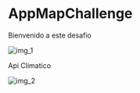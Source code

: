 # AppMapChallenge

Bienvenido a este desafio

![img_1](https://user-images.githubusercontent.com/29608381/138579572-c0b3d586-7c15-4bbe-8f8f-fea58f81ddbc.png)

Api Climatico

![img_2](https://user-images.githubusercontent.com/29608381/138579596-853c4bc5-2302-4560-b614-d5c9dbb9a530.png)
